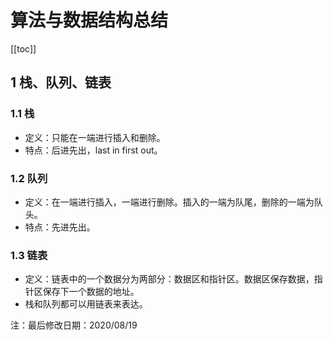 # 算法与数据结构总结

[[toc]]

## 1 栈、队列、链表
### 1.1 栈
* 定义：只能在一端进行插入和删除。
* 特点：后进先出，last in first out。
### 1.2 队列
* 定义：在一端进行插入，一端进行删除。插入的一端为队尾，删除的一端为队头。
* 特点：先进先出。
### 1.3 链表
* 定义：链表中的一个数据分为两部分：数据区和指针区。数据区保存数据，指针区保存下一个数据的地址。
* 栈和队列都可以用链表来表达。





注：最后修改日期：2020/08/19
